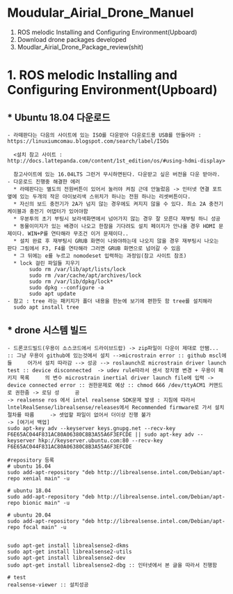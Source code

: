 Moudular_Airial_Drone_Manuel
============================

1. ROS melodic Installing and Configuring Environment(Upboard) 
2. Download drone packages developed
3. Moudlar_Airial_Drone_Package_review(shit)


# 1. ROS melodic Installing and Configuring Environment(Upboard) 
  
 ## * Ubuntu 18.04 다운로드
 
    - 라떼판다는 다음의 사이트에 있는 ISO를 다운받아 다운로드용 USB를 만들어라 : https://linuxiumcomau.blogspot.com/search/label/ISOs
      
      <설치 참고 사이트 : http://docs.lattepanda.com/content/1st_edition/os/#using-hdmi-display>
      
      참고사이트에 있는 16.04LTS 그런거 무시하면된다. 다운받고 싶은 버전을 다운 받아라.
    - 다운로드 진행중 해결한 에러
      * 라떼판다는 별도의 전원버튼이 있어서 눌러야 켜짐 근데 안눌렀음 -> 인터넷 연결 포트 옆에 있는 두개의 작은 아이보리색 스위치가 하나는 전원 하나는 리셋버튼이다.
      * 자신의 보드 충전기가 2A가 넘지 않는 경우에도 켜지지 않을 수 있다. 최소 2A 충전기 케이블과 충전기 어댑터가 있어야함 
      * 우분투의 초기 부팅시 보라색화면에서 넘어가지 않는 경우 잘 모른다 재부팅 하니 성공
      * 동물이미지가 있는 배경이 나오고 한참을 기다려도 설치 페이지가 안나올 경우 HDMI 문제이다. WIN+P를 연타해라 무조건 이거 문제이다.. 
      * 설치 완료 후 재부팅시 GRUB 화면이 나와야하는데 나오지 않을 경우 재부팅시 나오는 판다 그림에서 F3, F4를 연타해라 그러면 GRUB 화면으로 넘어갈 수 있음 
      * 그 뒤에는 e를 누르고 nomodeset 입력하는 과정임(참고 사이트 참조)
      * lock 걸린 파일들 지우기
           sudo rm /var/lib/apt/lists/lock
           sudo rm /var/cache/apt/archives/lock
           sudo rm /var/lib/dpkg/lock*
           sudo dpkg --configure -a
           sudo apt update
    - 참고 : tree 라는 패키지가 폴더 내용을 한눈에 보기에 편한듯 함 tree를 설치해라 
      sudo apt install tree
 ## * drone 시스템 빌드
    
    - 드론코드빌드(우용이 소스코드에서 드라이브드랍) -> zip파일이 다운이 제대로 안됌... :: 그냥 우용이 github에 있는것에서 설치 -->microstrain error :: github mscl에 들     어가서 설치 따라감 --> 성공 --> roslaunch로 microstrain driver launch test :: device disconnected  -> udev rule따라서 센서 장치명 변경 + 우용이 패키지 목록     의 변수 microstrain inertial driver launch file에 입력 -> device connected error :: 권한문제로 예상 :: chmod 666 /dev/ttyACM1 커맨드로 권한줌 -> 로딩 성     공 
    -> realsense ros 에서 intel realsense SDK문제 발생 : 지침에 따라서 lntelRealSense/librealsense/releases에서 Recommended firmware로 가서 설치 절차를 따름     -> 셋업할 파일이 없어서 더이상 진행 불가
    -> [여기서 백업]
    sudo apt-key adv --keyserver keys.gnupg.net --recv-key F6E65AC044F831AC80A06380C8B3A55A6F3EFCDE || sudo apt-key adv --keyserver hkp://keyserver.ubuntu.com:80 --recv-key F6E65AC044F831AC80A06380C8B3A55A6F3EFCDE

    #repository 등록
    # ubuntu 16.04
    sudo add-apt-repository "deb http://librealsense.intel.com/Debian/apt-repo xenial main" -u

    # ubuntu 18.04
    sudo add-apt-repository "deb http://librealsense.intel.com/Debian/apt-repo bionic main" -u

    # ubuntu 20.04
    sudo add-apt-repository "deb http://librealsense.intel.com/Debian/apt-repo focal main" -u


    sudo apt-get install librealsense2-dkms
    sudo apt-get install librealsense2-utils
    sudo apt-get install librealsense2-dev
    sudo apt-get install librealsense2-dbg :: 인터넷에서 본 글을 따라서 진행함

    # test
    realsense-viewer :: 설치성공	
